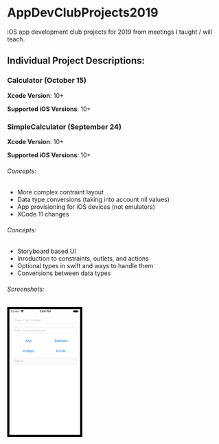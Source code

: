 # AppDevClubProjects2019
iOS app development club projects for 2019 from meetings I taught / will teach.

## Individual Project Descriptions:

### Calculator (October 15)
**Xcode Version**: 10+

**Supported iOS Versions**: 10+

### SimpleCalculator (September 24)
**Xcode Version**: 10+

**Supported iOS Versions**: 10+

###### Concepts:
- More complex contraint layout
- Data type conversions (taking into account nil values)
- App provisioning for iOS devices (not emulators)
- XCode 11 changes

###### Concepts:
- Storyboard based UI
- Inroduction to constraints, outlets, and actions
- Optional types in swift and ways to handle them
- Conversions between data types

###### Screenshots:
<img src="SimpleCalculator/screenshot.png" width="175">
